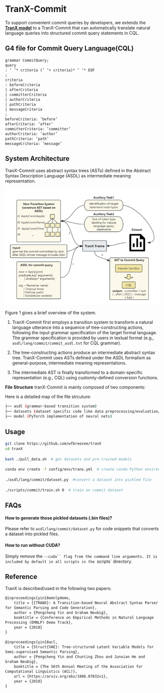 # TranX-Commit

To support convenient commit queries by developers, we extends the **[TranX model](https://github.com/pcyin/tranX)** to
a TranX-Commit that can automatically translate natural language queries into structured commit query statements in
CQL. 


## G4 file for Commit Query Language(CQL)
```
grammar CommitQuery;
query
: ’ ’* criteria (’ ’+ criteria)* ’ ’* EOF
;
criteria
: beforeCriteria
| afterCriteria
| committerCriteria
| authorCriteria
| pathCriteria
| messageCriteria
;
beforeCriteria: ’before’
afterCriteria: ’after’
committerCriteria: ’committer’
authorCriteria: ’author’
pathCriteria: ’path’
messageCriteria: ’message’
```
## System Architecture

TranX-Commit uses abstract syntax trees (ASTs) defined in the 
Abstract Syntax Description Language (ASDL) as intermediate meaning
representation.

![Sysmte Architecture](doc/tranxcommitliucheng.png)

Figure 1 gives a brief overview of the system.

1. TranX-Commit first employs a transition system to transform a natural language utterance into a sequence of tree-constructing actions, following the input grammar specification of the target formal language. The grammar specification is provided by users in textual format (e.g., `asdl/lang/commit/commit_asdl.txt` for CQL grammar).

2. The tree-constructing actions produce an intermediate abstract syntax tree. TranX-Commit uses ASTs defined under the ASDL formalism as general-purpose, intermediate meaning representations.

3. The intermediate AST is finally transformed to a domain-specific representation (e.g., CQL) using customly-defined conversion functions.

**File Structure** tranX-Commit is mainly composed of two components: 


Here is a detailed map of the file strcuture:
```bash
├── asdl (grammar-based transition system)
├── datasets (dataset specific code like data preprocessing/evaluation/etc.)
├── model (PyTorch implementation of neural nets)

```

## Usage


```bash
git clone https://github.com/wfbreezee/tranX
cd tranX

bash ./pull_data.sh  # get datasets and pre-trained models

conda env create -f config/env/tranx.yml  # create conda Python environment.

./asdl/lang/commit/dataset.py  #convert a dataset into pickled file

./scripts/commit/train.sh 0  # train on commit dataset

```

## FAQs


#### How to generate those pickled datasets (.bin files)?

Please refer to `asdl/lang/commit/dataset.py` for code snippets that converts 
a dataset into pickled files. 

#### How to run without CUDA?

Simply remove the `--cuda`` flag from the command line arguments. It is included
by default in all scripts in the `scripts` directory.

## Reference

TranX is described/used in the following two papers:

```
@inproceedings{yin18emnlpdemo,
    title = {{TRANX}: A Transition-based Neural Abstract Syntax Parser for Semantic Parsing and Code Generation},
    author = {Pengcheng Yin and Graham Neubig},
    booktitle = {Conference on Empirical Methods in Natural Language Processing (EMNLP) Demo Track},
    year = {2018}
}

@inproceedings{yin18acl,
    title = {Struct{VAE}: Tree-structured Latent Variable Models for Semi-supervised Semantic Parsing},
    author = {Pengcheng Yin and Chunting Zhou and Junxian He and Graham Neubig},
    booktitle = {The 56th Annual Meeting of the Association for Computational Linguistics (ACL)},
    url = {https://arxiv.org/abs/1806.07832v1},
    year = {2018}
}
```


